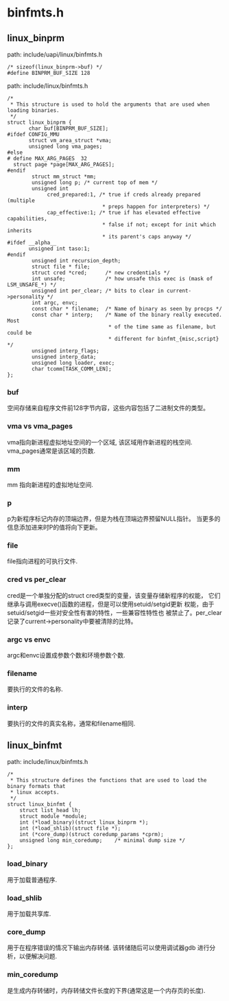 binfmts.h
========================================

linux_binprm
----------------------------------------

path: include/uapi/linux/binfmts.h
```
/* sizeof(linux_binprm->buf) */
#define BINPRM_BUF_SIZE 128
```

path: include/linux/binfmts.h
```
/*
 * This structure is used to hold the arguments that are used when loading binaries.
 */
struct linux_binprm {
       char buf[BINPRM_BUF_SIZE];
#ifdef CONFIG_MMU
       struct vm_area_struct *vma;
       unsigned long vma_pages;
#else
# define MAX_ARG_PAGES  32
  struct page *page[MAX_ARG_PAGES];
#endif
        struct mm_struct *mm;
        unsigned long p; /* current top of mem */
        unsigned int
             cred_prepared:1, /* true if creds already prepared (multiple
                               * preps happen for interpreters) */
             cap_effective:1; /* true if has elevated effective capabilities,
                               * false if not; except for init which inherits
                               * its parent's caps anyway */
#ifdef __alpha__
       unsigned int taso:1;
#endif
        unsigned int recursion_depth;
        struct file * file;
        struct cred *cred;      /* new credentials */
        int unsafe;             /* how unsafe this exec is (mask of LSM_UNSAFE_*) */
        unsigned int per_clear; /* bits to clear in current->personality */
        int argc, envc;
        const char * filename;  /* Name of binary as seen by procps */
        const char * interp;    /* Name of the binary really executed. Most
                                 * of the time same as filename, but could be
                                 * different for binfmt_{misc,script} */
        unsigned interp_flags;
        unsigned interp_data;
        unsigned long loader, exec;
        char tcomm[TASK_COMM_LEN];
};
```

### buf

空间存储来自程序文件前128字节内容，这些内容包括了二进制文件的类型。

### vma vs vma_pages

vma指向新进程虚拟地址空间的一个区域, 该区域用作新进程的栈空间.
vma_pages通常是该区域的页数.

### mm

mm 指向新进程的虚拟地址空间.

### p

p为新程序标记内存的顶端边界，但是为栈在顶端边界预留NULL指针。
当更多的信息添加进来时P的值将向下更新。

### file

file指向进程的可执行文件.

### cred vs per_clear

cred是一个单独分配的struct cred类型的变量，该变量存储新程序的权能，
它们继承与调用execve()函数的进程，但是可以使用setuid/setgid更新
权能，由于setuid/setgid一些对安全性有害的特性，一些兼容性特性也
被禁止了。per_clear记录了current->personality中要被清除的比特。

### argc vs envc

argc和envc设置成参数个数和环境参数个数.

### filename

要执行的文件的名称.

### interp

要执行的文件的真实名称，通常和filename相同.

linux_binfmt
----------------------------------------

path: include/linux/binfmts.h
```
/*
 * This structure defines the functions that are used to load the binary formats that
 * linux accepts.
 */
struct linux_binfmt {
    struct list_head lh;
    struct module *module;
    int (*load_binary)(struct linux_binprm *);
    int (*load_shlib)(struct file *);
    int (*core_dump)(struct coredump_params *cprm);
    unsigned long min_coredump;    /* minimal dump size */
};
```

### load_binary

用于加载普通程序.

### load_shlib

用于加载共享库.

### core_dump

用于在程序错误的情况下输出内存转储. 该转储随后可以使用调试器gdb
进行分析，以便解决问题.

### min_coredump

是生成内存转储时，内存转储文件长度的下界(通常这是一个内存页的长度).
